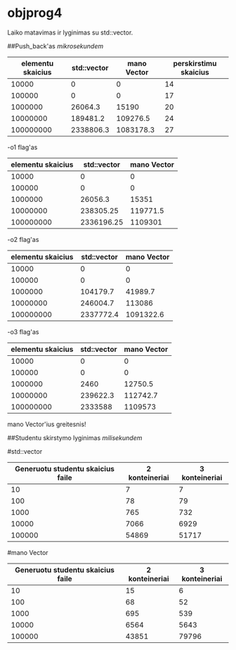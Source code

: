 # objprog4

Laiko matavimas ir lyginimas su std::vector.

##Push_back'as _mikrosekundem_ 

elementu skaicius|std::vector | mano Vector | perskirstimu skaicius
---|---|---|---
 10000 | 0 | 0|14
100000| 0 | 0|17
1000000| 26064.3 | 15190 |20
10000000| 189481.2 | 109276.5|24
100000000| 2338806.3 | 1083178.3|27

-o1 flag'as

elementu skaicius|std::vector | mano Vector
---|---|---
 10000 | 0 | 0
100000| 0 | 0
1000000| 26056.3 | 15351
10000000| 238305.25 | 119771.5
100000000| 2336196.25 | 1109301

-o2 flag'as

elementu skaicius|std::vector | mano Vector
---|---|---
 10000 | 0 | 0
100000| 0 | 0
1000000| 104179.7 | 41989.7
10000000| 246004.7 | 113086
100000000| 2337772.4 | 1091322.6

-o3 flag'as

elementu skaicius|std::vector | mano Vector
---|---|---
 10000 | 0 | 0
100000| 0 | 0
1000000| 2460 | 12750.5
10000000| 239622.3 | 112742.7
100000000| 2333588 | 1109573

mano Vector'ius greitesnis! 

##Studentu skirstymo lyginimas _milisekundem_

#std::vector

| Generuotu studentu skaicius faile |  2 konteineriai | 3 konteineriai
|------------ | -------------|--------
|10 | 7 | 7
|100 | 78| 79
|1000 | 765 | 732 
|10000 | 7066 | 6929 
|100000 | 54869 | 51717

#mano Vector

| Generuotu studentu skaicius faile |  2 konteineriai | 3 konteineriai
|------------ | -------------|--------
|10 | 15 | 6
|100 |68 | 52
|1000 | 695 | 539 
|10000 | 6564 | 5643
|100000 | 43851 | 79796